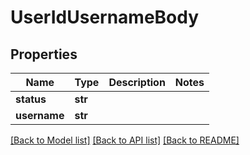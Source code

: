 # UserIdUsernameBody

## Properties
Name | Type | Description | Notes
------------ | ------------- | ------------- | -------------
**status** | **str** |  | 
**username** | **str** |  | 

[[Back to Model list]](../README.md#documentation-for-models) [[Back to API list]](../README.md#documentation-for-api-endpoints) [[Back to README]](../README.md)

